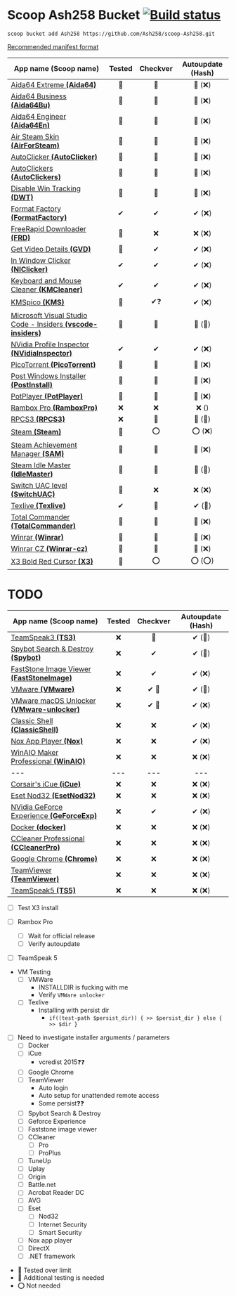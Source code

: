 # Scoop Ash258 Bucket [![Build status](https://ci.appveyor.com/api/projects/status/rfexd4x83q5thr55?svg=true)](https://ci.appveyor.com/project/Ash258/scoop-ash258)

`scoop bucket add Ash258 https://github.com/Ash258/scoop-Ash258.git`

[Recommended manifest format](./.vscode/Template.jsonc)

| App name (**Scoop name**)                                                               | Tested | Checkver | Autoupdate (Hash) |
| --------------------------------------------------------------------------------------- | :----: | :------: | :---------------: |
| [Aida64 Extreme **(Aida64)**](./Aida64.json)                                            | 💯     | 💯       | 💯 (❌)            |
| [Aida64 Business **(Aida64Bu)**](./Aida64Bu.json)                                       | 💯     | 💯       | 💯 (❌)            |
| [Aida64 Engineer **(Aida64En)**](./Aida64En.json)                                       | 💯     | 💯       | 💯 (❌)            |
| [Air Steam Skin **(AirForSteam)**](./AirForSteam.json)                                  | 💯     | 💯       | 💯 (❌)            |
| [AutoClicker **(AutoClicker)**](./AutoClicker.json)                                     | 💯     | 💯       | 💯 (❌)            |
| [AutoClickers **(AutoClickers)**](./AutoClickers.json)                                  | 💯     | 💯       | 💯 (❌)            |
| [Disable Win Tracking **(DWT)**](./DWT.json)                                            | 💯     | 💯       | 💯 (❌)            |
| [Format Factory **(FormatFactory)**](./FormatFactory.json)                              | ✔      | ✔        | ✔ (❌)             |
| [FreeRapid Downloader **(FRD)**](./FRD.json)                                            | 💯     | ❌        | ❌ (❌)             |
| [Get Video Details **(GVD)**](./GVD.json)                                               | 💯     | ✔        | ✔ (❌)             |
| [In Window Clicker **(NIClicker)**](./NIClicker.json)                                   | ✔      | ✔        | ✔ (❌)             |
| [Keyboard and Mouse Cleaner **(KMCleaner)**](./KMCleaner.json)                          | ✔      | ✔        | ✔ (❌)             |
| [KMSpico **(KMS)**](./KMS.json)                                                         | 💯     | ✔❓       | ✔ (❌)             |
| [Microsoft Visual Studio Code - Insiders **(vscode-insiders)**](./vscode-insiders.json) | 💯     | 💯       | 💯 (💯)           |
| [NVidia Profile Inspector **(NVidiaInspector)**](./NVidiaInspector.json)                | ✔      | ✔        | ✔ (❌)             |
| [PicoTorrent **(PicoTorrent)**](./PicoTorrent.json)                                     | 💯     | 💯       | 💯 (❌)            |
| [Post Windows Installer **(PostInstall)**](./PostInstall.json)                          | 💯     | 💯       | 💯 (❌)            |
| [PotPlayer **(PotPlayer)**](./PotPlayer.json)                                           | 💯     | 💯       | 💯 (❌)            |
| [Rambox Pro **(RamboxPro)**](./RamboxPro.json)                                          | ❌      | ❌        | ❌ ()              |
| [RPCS3 **(RPCS3)**](./RPCS3.json)                                                       | ❌      | 💯       | 💯 (💯)           |
| [Steam **(Steam)**](./Steam.json)                                                       | 💯     | ⭕        | ⭕ (❌)             |
| [Steam Achievement Manager **(SAM)**](./SAM.json)                                       | 💯     | 💯       | 💯 (❌)            |
| [Steam Idle Master **(IdleMaster)**](./IdleMaster.json)                                 | 💯     | 💯       | 💯 (💯)           |
| [Switch UAC level **(SwitchUAC)**](./SwitchUAC.json)                                    | 💯     | ❌        | ❌ (❌)             |
| [Texlive **(Texlive)**](./Texlive.json)                                                 | ✔      | 💯       | ✔ (💯)            |
| [Total Commander **(TotalCommander)**](./TotalCommander.json)                           | 💯     | 💯       | 💯 (❌)            |
| [Winrar **(Winrar)**](./Winrar.json)                                                    | 💯     | 💯       | 💯 (❌)            |
| [Winrar CZ **(Winrar-cz)**](./Winrar-cz.json)                                           | 💯     | 💯       | 💯 (❌)            |
| [X3 Bold Red Cursor **(X3)**](./X3.json)                                                | 💯     | ⭕        | ⭕ (⭕)             |

# TODO

| App name (Scoop name)                                                      | Tested | Checkver | Autoupdate (Hash) |
| -------------------------------------------------------------------------- | :----: | :------: | :---------------: |
| [TeamSpeak3 **(TS3)**](./TODO/TS3.json)                                    | ❌      | 💯       | ✔ (💯)            |
| [Spybot Search & Destroy **(Spybot)**](./TODO/Spybot.json)                 | ❌      | ✔        | ✔ (💯)            |
| [FastStone Image Viewer **(FastStoneImage)**](./TODO/FastStoneImage.json)  | ❌      | ✔        | ✔ (❌)             |
| [VMware **(VMware)**](./TODO/VMware.json)                                  | ❌      | ✔ 🔸     | ✔ (💯)            |
| [VMware macOS Unlocker **(VMware-unlocker)**](./TODO/VMware-unlocker.json) | ❌      | ✔ 🔸     | ✔ (❌)             |
| [Classic Shell **(ClassicShell)**](./TODO/ClassicShell.json)               | ❌      | ❌        | ✔ (❌)             |
| [Nox App Player **(Nox)**](./TODO/Nox.json)                                | ❌      | ❌        | ✔ (❌)             |
| [WinAIO Maker Professional **(WinAIO)**](./TODO/WinAIO.json)               | ❌      | ❌        | ❌ (❌)             |
| ---                                                                        | ---    | ---      | ---               |
| [Corsair's iCue **(iCue)**](./TODO/iCue.json)                              | ❌      | ❌        | ❌ (❌)             |
| [Eset Nod32 **(EsetNod32)**](./TODO/EsetNod32.json)                        | ❌      | ❌        | ❌ (❌)             |
| [NVidia GeForce Experience **(GeForceExp)**](./TODO/GeForceExp.json)       | ❌      | ✔        | ✔ (❌)             |
| [Docker **(docker)**](./TODO/docker.json)                                  | ❌      | ❌        | ❌ (❌)             |
| [CCleaner Professional **(CCleanerPro)**](./TODO/CCleanerPro.json)         | ❌      | ❌        | ❌ (❌)             |
| [Google Chrome **(Chrome)**](./TODO/Chrome.json)                           | ❌      | ❌        | ❌ (❌)             |
| [TeamViewer **(TeamViewer)**](./TODO/TeamViewer.json)                      | ❌      | ❌        | ❌ (❌)             |
| [TeamSpeak5 **(TS5)**](./TODO/TS5.json)                                    | ❌      | ❌        | ❌ (❌)             |

- [ ] Test X3 install

- [ ] Rambox Pro
    - [ ] Wait for official release
    - [ ] Verify autoupdate
- [ ] TeamSpeak 5
- VM Testing
    - [ ] VMWare
        - INSTALLDIR is fucking with me
        - Verify `VMWare unlocker`
    - [ ] Texlive
        - Installing with persist dir
            - `if((test-path $persist_dir)) { >> $persist_dir } else { >> $dir }`
- [ ] Need to investigate installer arguments / parameters
    - [ ] Docker
    - [ ] iCue
        - vcredist 2015❓❓
    - [ ] Google Chrome
    - [ ] TeamViewer
        - Auto login
        - Auto setup for unattended remote access
        - Some persist❓❓
    - [ ] Spybot Search & Destroy
    - [ ] Geforce Experience
    - [ ] Faststone image viewer
    - [ ] CCleaner
        - [ ] Pro
        - [ ] ProPlus
    - [ ] TuneUp
    - [ ] Uplay
    - [ ] Origin
    - [ ] Battle.net
    - [ ] Acrobat Reader DC
    - [ ] AVG
    - [ ] Eset
        - [ ] Nod32
        - [ ] Internet Security
        - [ ] Smart Security
    - [ ] Nox app player
    - [ ] DirectX
    - [ ] .NET framework

- 💯 Tested over limit
- 🔸 Additional testing is needed
- ⭕ Not needed
